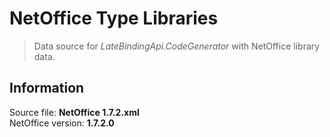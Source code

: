 # NetOffice Type Libraries

> Data source for _LateBindingApi.CodeGenerator_ with NetOffice library data.


## Information

Source file: **NetOffice 1.7.2.xml**  
NetOffice version: **1.7.2.0**
